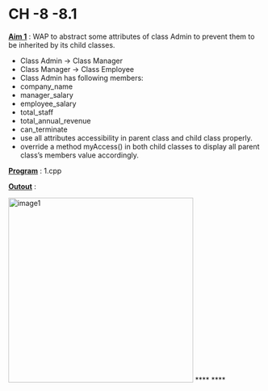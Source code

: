 # CH -8 -8.1

<u>**Aim 1**</u> : WAP to abstract some attributes of class Admin to
prevent them to be inherited by its child classes.
- Class Admin -> Class Manager
- Class Manager -> Class Employee
- Class Admin has following members:
- company_name
- manager_salary
- employee_salary
- total_staff
- total_annual_revenue
- can_terminate
- use all attributes accessibility in parent class and
child class properly.
- override a method myAccess() in both child
classes to display all parent class’s members value
accordingly.

<u>**Program**</u> : 1.cpp

<u>**Outout**</u> : 

<img width="366" alt="image1" src="https://user-images.githubusercontent.com/114163761/210813776-26a0587d-03d3-40fb-8c57-b9fbdd03207e.PNG">
****
****
